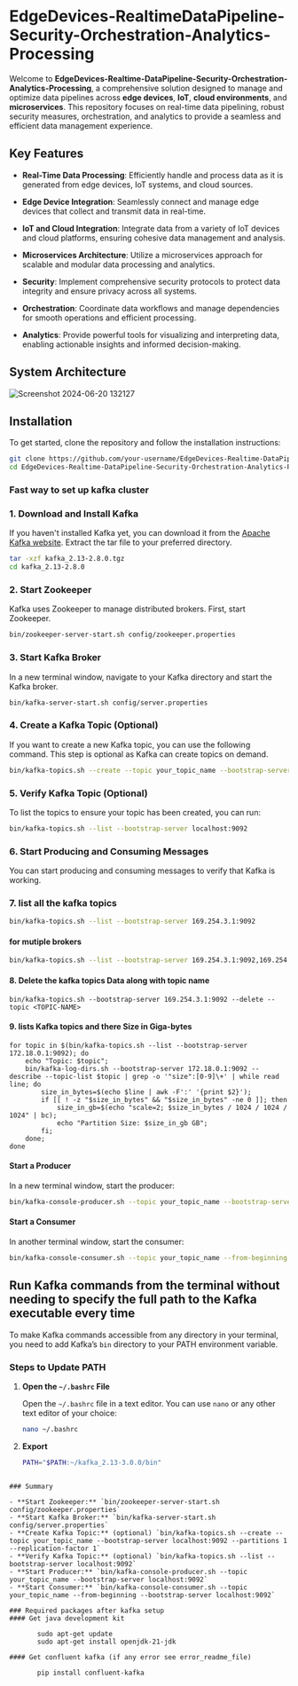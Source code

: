 # EdgeDevices-RealtimeDataPipeline-Security-Orchestration-Analytics-Processing

Welcome to **EdgeDevices-Realtime-DataPipeline-Security-Orchestration-Analytics-Processing**, a comprehensive solution designed to manage and optimize data pipelines across **edge devices**, **IoT**, **cloud environments**, and **microservices**. This repository focuses on real-time data pipelining, robust security measures, orchestration, and analytics to provide a seamless and efficient data management experience.

## Key Features

- **Real-Time Data Processing**: Efficiently handle and process data as it is generated from edge devices, IoT systems, and cloud sources.

- **Edge Device Integration**: Seamlessly connect and manage edge devices that collect and transmit data in real-time.

- **IoT and Cloud Integration**: Integrate data from a variety of IoT devices and cloud platforms, ensuring cohesive data management and analysis.

- **Microservices Architecture**: Utilize a microservices approach for scalable and modular data processing and analytics.

- **Security**: Implement comprehensive security protocols to protect data integrity and ensure privacy across all systems.

- **Orchestration**: Coordinate data workflows and manage dependencies for smooth operations and efficient processing.

- **Analytics**: Provide powerful tools for visualizing and interpreting data, enabling actionable insights and informed decision-making.


## System Architecture 

![Screenshot 2024-06-20 132127](https://github.com/guri2198/Smart-and-Sustainble-urban-Mobility-data-pipeline/assets/42201427/64255490-deb7-40e8-9790-579fd6f8d58e)


## Installation
To get started, clone the repository and follow the installation instructions:

```bash
git clone https://github.com/your-username/EdgeDevices-Realtime-DataPipeline-Security-Orchestration-Analytics-Processing.git
cd EdgeDevices-Realtime-DataPipeline-Security-Orchestration-Analytics-Processing 
```

### Fast way to set up kafka cluster 

### 1. Download and Install Kafka

If you haven't installed Kafka yet, you can download it from the [Apache Kafka website](https://kafka.apache.org/downloads). Extract the tar file to your preferred directory.

```bash
tar -xzf kafka_2.13-2.8.0.tgz
cd kafka_2.13-2.8.0
```

### 2. Start Zookeeper

Kafka uses Zookeeper to manage distributed brokers. First, start Zookeeper.

```bash
bin/zookeeper-server-start.sh config/zookeeper.properties
```

### 3. Start Kafka Broker

In a new terminal window, navigate to your Kafka directory and start the Kafka broker.

```bash
bin/kafka-server-start.sh config/server.properties
```

### 4. Create a Kafka Topic (Optional)

If you want to create a new Kafka topic, you can use the following command. This step is optional as Kafka can create topics on demand.

```bash
bin/kafka-topics.sh --create --topic your_topic_name --bootstrap-server localhost:9092 --partitions 1 --replication-factor 1
```

### 5. Verify Kafka Topic (Optional)

To list the topics to ensure your topic has been created, you can run:

```bash
bin/kafka-topics.sh --list --bootstrap-server localhost:9092
```

### 6. Start Producing and Consuming Messages

You can start producing and consuming messages to verify that Kafka is working.

### 7. list all the kafka topics 

```bash
bin/kafka-topics.sh --list --bootstrap-server 169.254.3.1:9092
```
#### for mutiple brokers
```bash
bin/kafka-topics.sh --list --bootstrap-server 169.254.3.1:9092,169.254.3.1:9093,169.254.3.1:9094
```

#### 8. Delete the kafka topics Data along with topic name 
```
bin/kafka-topics.sh --bootstrap-server 169.254.3.1:9092 --delete --topic <TOPIC-NAME>
```
#### 9. lists Kafka topics and there Size in Giga-bytes
```
for topic in $(bin/kafka-topics.sh --list --bootstrap-server 172.18.0.1:9092); do
    echo "Topic: $topic";
    bin/kafka-log-dirs.sh --bootstrap-server 172.18.0.1:9092 --describe --topic-list $topic | grep -o '"size":[0-9]\+' | while read line; do
        size_in_bytes=$(echo $line | awk -F':' '{print $2}');
        if [[ ! -z "$size_in_bytes" && "$size_in_bytes" -ne 0 ]]; then
            size_in_gb=$(echo "scale=2; $size_in_bytes / 1024 / 1024 / 1024" | bc);
            echo "Partition Size: $size_in_gb GB";
        fi;
    done;
done
```

#### Start a Producer

In a new terminal window, start the producer:

```bash
bin/kafka-console-producer.sh --topic your_topic_name --bootstrap-server localhost:9092
```

#### Start a Consumer

In another terminal window, start the consumer:

```bash
bin/kafka-console-consumer.sh --topic your_topic_name --from-beginning --bootstrap-server localhost:9092
```

## Run Kafka commands from the terminal without needing to specify the full path to the Kafka executable every time

To make Kafka commands accessible from any directory in your terminal, you need to add Kafka’s `bin` directory to your PATH environment variable.

### Steps to Update PATH

1. **Open the `~/.bashrc` File**

   Open the `~/.bashrc` file in a text editor. You can use `nano` or any other text editor of your choice:

   ```bash
   nano ~/.bashrc

2. **Export**

   ```bash
   PATH="$PATH:~/kafka_2.13-3.0.0/bin"
  ```

### Summary

- **Start Zookeeper:** `bin/zookeeper-server-start.sh config/zookeeper.properties`
- **Start Kafka Broker:** `bin/kafka-server-start.sh config/server.properties`
- **Create Kafka Topic:** (optional) `bin/kafka-topics.sh --create --topic your_topic_name --bootstrap-server localhost:9092 --partitions 1 --replication-factor 1`
- **Verify Kafka Topic:** (optional) `bin/kafka-topics.sh --list --bootstrap-server localhost:9092`
- **Start Producer:** `bin/kafka-console-producer.sh --topic your_topic_name --bootstrap-server localhost:9092`
- **Start Consumer:** `bin/kafka-console-consumer.sh --topic your_topic_name --from-beginning --bootstrap-server localhost:9092`

### Required packages after kafka setup 
 #### Get java development kit 
        
         sudo apt-get update
         sudo apt-get install openjdk-21-jdk

  #### Get confluent kafka (if any error see error_readme_file)
  
         pip install confluent-kafka    
      

